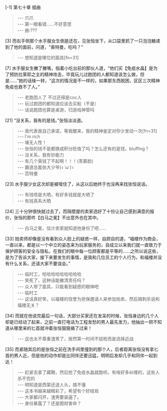 
[-1] 第七十章 插曲
>--- 爪爪<br>
>--- 第一眼看错……不好意思<br>
>--- 曲:???<br>

[3] 而右手侧那个水手服女生倒是还在，见张恒坐下，从口袋里抓了一只泡泡糖递到了他的面前，问道，“奥特曼，吃吗？”
>--- 想知道是哪位的面具[fn=31]<br>

[7] 水手服女生撇了撇嘴，指着小吃台前的那伙人道，“他们买【免疫水晶】是为了预防拉莱耶之主的精神攻击，毕竟玩儿过跑团的人都知道该怎么做，但是……”她的话锋一转，“这次的情况是不一样的，如果那东西脱困，区区三次精神免疫也救不了人。”
>--- 老跑团人了 不过还得是coc人<br>
>--- 玩过跑团的都知道应该去买船（不是）<br>
>--- 话说跑团也算是桌游，归游戏神管吗<br>

[21] “没关系，我有的是钱。”张恒淡淡道。
>--- 我代表我自己承诺，等我醒来，我的精神鉴定对你少发动一次[fn=31]<br>
>--- I'm rich<br>
>--- 壕无人性！<br>
>--- 张恒的钱不是都换成积分贬值了吗？怎么还有的是钱，bluffing？<br>
>--- 没关系，我有钞能力<br>
>--- 有几个臭钱了不起啊！！！(羡慕脸)<br>
>--- 霸道总裁张大少爷(ง ˙ω˙)ว<br>
>--- 百特曼<br>

[23] 水手服少女这次却是被噎住了，从这以后她终于也没再来找张恒说话。
>--- 有钱唔是大哂，有好多钱就是大哂了<br>
>--- 有钱真系大晒<br>

[24] 三十分钟很快就过去了，而隔壁屋的卖家选好了十份让自己感到满意的报价，张恒的那件【白马之冕】不出意外也在其中。
>--- 白马之冕，估计卖家就知道他身份了吧……<br>

[33] 拍卖师却像是没有看到众人脸上的疑惑一样，自顾自的道，“福楼作为商会，一直以来，都是以一个中立的姿态来为玩家服务的，自成立以来我们就一直致力于保护顾客的安全与隐私，在我们的眼中每一位顾客都是平等的……之所以说这些，是为了告诉大家，接下来要发生的事情，是我和几位员工的个人行为，和福楼并没有什么关系，还请大家不要误会。”
>--- 临时工，哈哈哈哈哈哈哈哈哈<br>
>--- 笑死了，这种话能撇清责任吗？<br>
>--- 众人带了面具，只能看到疑惑的眼神吧<br>
>--- 临时工<br>
>--- 这话真好笑，以福楼的信誉为担保邀请人来参加拍卖，然后搞刺杀说和福楼无关？<br>

[34] 而就在他说完最后一句话，大部分买家还在发呆的时候，张恒身边的几个人却是已经动了起来，之前一直打电话为工程发愁的男人最先发力，他抽出一把不知道从哪里来的匕首就冲着张恒狠狠捅了过来！
>--- 这也太不尊重渣男了，居然第一时间不拔枪而是选择近战<br>

[35] 而紧随其后的是张恒之前在洗手间里撞到的那个人，后者距离张恒没有拿匕首的男人近，但是他的动作却是比同伴还要迅猛，明明后发却几乎和同伴一起到达！
>--- 赶紧去拿了藏鞘，然后抢了免疫水晶就跑呗，有啥好多纠缠的，这些人杀不完的<br>
>--- 明知道是西蒙还送人头，搞不懂<br>
>--- 这本书越来越精彩了，希望有个好结局<br>
>--- 大家都闪开，渣男要装逼了。<br>
>--- 身份暴露了？还是图财害命？<br>
